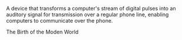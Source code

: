 A device that transforms a computer's stream of digital pulses into an auditory signal for transmission over a regular phone line, enabling computers to communicate over the phone.

The Birth of the Moden World